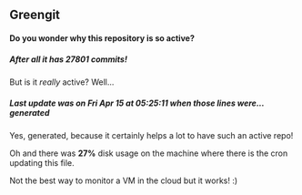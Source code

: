 ## Greengit

#### Do you wonder why this repository is so active?

##### After all it has 27801 commits!

But is it *really* active? Well...

##### Last update was on Fri Apr 15 at 05:25:11 when those lines were... generated

Yes, generated, because it certainly helps a lot to have such an active repo!

Oh and there was **27%** disk usage on the machine
where there is the cron updating this file.

Not the best way to monitor a VM in the cloud but it works! :)
